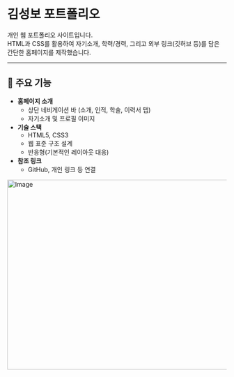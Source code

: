 # 김성보 포트폴리오

개인 웹 포트폴리오 사이트입니다.  
HTML과 CSS를 활용하여 자기소개, 학력/경력, 그리고 외부 링크(깃허브 등)를 담은 간단한 홈페이지를 제작했습니다.  

---

## 📌 주요 기능
- **홈페이지 소개**
  - 상단 네비게이션 바 (소개, 인적, 학술, 이력서 탭)
  - 자기소개 및 프로필 이미지
- **기술 스택**
  - HTML5, CSS3
  - 웹 표준 구조 설계
  - 반응형(기본적인 레이아웃 대응)
- **참조 링크**
  - GitHub, 개인 링크 등 연결

<img width="533" height="436" alt="Image" src="https://github.com/user-attachments/assets/ed3dbfb7-3c74-46f5-8d17-de2e31b4e103" />
